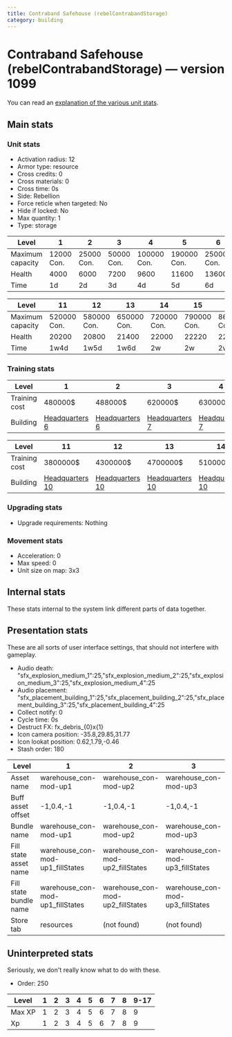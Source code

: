```yaml
---
title: Contraband Safehouse (rebelContrabandStorage)
category: building
---
```


# Contraband Safehouse (rebelContrabandStorage) — version 1099

You can read an [explanation  of the various unit stats](unitexplained.md).

## Main stats

### Unit stats

  * Activation radius: 12
  * Armor type: resource
  * Cross credits: 0
  * Cross materials: 0
  * Cross time: 0s
  * Side: Rebellion
  * Force reticle when targeted: No
  * Hide if locked: No
  * Max quantity: 1
  * Type: storage

|Level           |1          |2          |3          |4           |5           |6           |7           |8           |9           |10          |
|----------------|-----------|-----------|-----------|------------|------------|------------|------------|------------|------------|------------|
|Maximum capacity|12000  Con.|25000  Con.|50000  Con.|100000  Con.|190000  Con.|250000  Con.|280000  Con.|310000  Con.|380000  Con.|450000  Con.|
|Health          |4000       |6000       |7200       |9600        |11600       |13600       |15600       |17600       |19000       |19600       |
|Time            |1d         |2d         |3d         |4d          |5d          |6d          |1w          |1w1d        |1w2d        |1w3d        |


|Level           |11          |12          |13          |14          |15          |16          |17          |
|----------------|------------|------------|------------|------------|------------|------------|------------|
|Maximum capacity|520000  Con.|580000  Con.|650000  Con.|720000  Con.|790000  Con.|860000  Con.|930000  Con.|
|Health          |20200       |20800       |21400       |22000       |22220       |22440       |22660       |
|Time            |1w4d        |1w5d        |1w6d        |2w          |2w          |2w          |2w          |


### Training stats

|Level        |1                             |2                             |3                             |4                             |5                             |6                             |7                             |8                             |9                              |10                             |
|-------------|------------------------------|------------------------------|------------------------------|------------------------------|------------------------------|------------------------------|------------------------------|------------------------------|-------------------------------|-------------------------------|
|Training cost|480000$                       |488000$                       |620000$                       |630000$                       |960000$                       |975000$                       |2640000$                      |2680000$                      |3000000$                       |3400000$                       |
|Building     |[Headquarters 6](rebelHQ.html)|[Headquarters 6](rebelHQ.html)|[Headquarters 7](rebelHQ.html)|[Headquarters 7](rebelHQ.html)|[Headquarters 8](rebelHQ.html)|[Headquarters 8](rebelHQ.html)|[Headquarters 9](rebelHQ.html)|[Headquarters 9](rebelHQ.html)|[Headquarters 10](rebelHQ.html)|[Headquarters 10](rebelHQ.html)|


|Level        |11                             |12                             |13                             |14                             |15                             |16                             |17                             |
|-------------|-------------------------------|-------------------------------|-------------------------------|-------------------------------|-------------------------------|-------------------------------|-------------------------------|
|Training cost|3800000$                       |4300000$                       |4700000$                       |5100000$                       |5500000$                       |5900000$                       |6000000$                       |
|Building     |[Headquarters 10](rebelHQ.html)|[Headquarters 10](rebelHQ.html)|[Headquarters 10](rebelHQ.html)|[Headquarters 10](rebelHQ.html)|[Headquarters 10](rebelHQ.html)|[Headquarters 10](rebelHQ.html)|[Headquarters 10](rebelHQ.html)|


### Upgrading stats

  * Upgrade requirements: Nothing

### Movement stats

  * Acceleration: 0
  * Max speed: 0
  * Unit size on map: 3x3

## Internal stats

These stats internal to the system link different parts of data together.


## Presentation stats

These are all sorts of user interface settings, that should not interfere with gameplay.

  * Audio death: "sfx_explosion_medium_1":25,"sfx_explosion_medium_2":25,"sfx_explosion_medium_3":25,"sfx_explosion_medium_4":25
  * Audio placement: "sfx_placement_building_1":25,"sfx_placement_building_2":25,"sfx_placement_building_3":25,"sfx_placement_building_4":25
  * Collect notify: 0
  * Cycle time: 0s
  * Destruct FX: fx_debris_{0}x{1}
  * Icon camera position: -35.8,29.85,31.77
  * Icon lookat position: 0.62,1.79,-0.46
  * Stash order: 180

|Level                 |1                               |2                               |3                               |4                               |5                               |6                               |7                               |8                               |9-17                            |
|----------------------|--------------------------------|--------------------------------|--------------------------------|--------------------------------|--------------------------------|--------------------------------|--------------------------------|--------------------------------|--------------------------------|
|Asset name            |warehouse_con-mod-up1           |warehouse_con-mod-up2           |warehouse_con-mod-up3           |warehouse_con-mod-up4           |warehouse_con-mod-up5           |warehouse_con-mod-up6           |warehouse_con-mod-up7           |warehouse_con-mod-up8           |warehouse_con-mod-up9           |
|Buff asset offset     |-1,0.4,-1                       |-1,0.4,-1                       |-1,0.4,-1                       |-1,0.6,-1                       |-1,0.4,-1                       |-1,0.4,-1                       |-1,0.4,-1                       |-1,0.4,-1                       |-1,0.4,-1                       |
|Bundle name           |warehouse_con-mod-up1           |warehouse_con-mod-up2           |warehouse_con-mod-up3           |warehouse_con-mod-up4           |warehouse_con-mod-up5           |warehouse_con-mod-up6           |warehouse_con-mod-up7           |warehouse_con-mod-up8           |warehouse_con-mod-up9           |
|Fill state asset name |warehouse_con-mod-up1_fillStates|warehouse_con-mod-up2_fillStates|warehouse_con-mod-up3_fillStates|warehouse_con-mod-up4_fillStates|warehouse_con-mod-up5_fillStates|warehouse_con-mod-up6_fillStates|warehouse_con-mod-up7_fillStates|warehouse_con-mod-up7_fillStates|warehouse_con-mod-up7_fillStates|
|Fill state bundle name|warehouse_con-mod-up1_fillStates|warehouse_con-mod-up2_fillStates|warehouse_con-mod-up3_fillStates|warehouse_con-mod-up4_fillStates|warehouse_con-mod-up5_fillStates|warehouse_con-mod-up6_fillStates|warehouse_con-mod-up7_fillStates|warehouse_con-mod-up7_fillStates|warehouse_con-mod-up7_fillStates|
|Store tab             |resources                       |(not found)                     |(not found)                     |(not found)                     |(not found)                     |(not found)                     |(not found)                     |(not found)                     |(not found)                     |


## Uninterpreted stats

Seriously, we don't really know what to do with these.

  * Order: 250

|Level |1|2|3|4|5|6|7|8|9-17|
|------|-|-|-|-|-|-|-|-|----|
|Max XP|1|2|3|4|5|6|7|8|9   |
|Xp    |1|2|3|4|5|6|7|8|9   |


